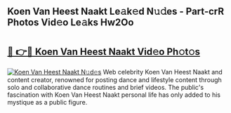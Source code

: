 ## Koen Van Heest Naakt Le𝚊k𝚎d N𝚞𝚍es - Part-crR Photos Vid𝚎o Le𝚊ks Hw2Oo

# <h2><a href="http://fbadaxn.evod.top/?m=Koen+Van+Heest+Naakt">🔗 👉🔴 Koen Van Heest Naakt Vid𝚎o Ph𝚘t𝚘s</a></h2>

[![Koen Van Heest Naakt N𝚞d𝚎s](https://i.imgur.com/8V9OHl7.gif)](http://fbadaxn.evod.top/?m=Koen+Van+Heest+Naakt)
Web celebrity Koen Van Heest Naakt and content creator, renowned for posting dance and lifestyle content through solo and collaborative dance routines and brief videos. The public's fascination with Koen Van Heest Naakt personal life has only added to his mystique as a public figure. 
